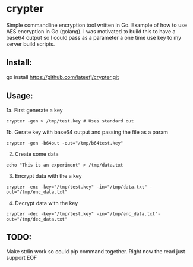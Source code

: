 crypter
=======

Simple commandline encryption tool written in Go. Example of how to use AES encryption in Go (golang). I was motivated to build this to have a base64 output so I could pass as a parameter a one time use key to my server build scripts.

Install:
--------
go install https://github.com/lateefj/crypter.git

Usage:
------

1a. First generate a key
<pre><code>crypter -gen > /tmp/test.key # Uses standard out</code></pre>

1b. Gerate key with base64 output and passing the file as a param
<pre><code>crypter -gen -b64out -out="/tmp/b64test.key"</code></pre>


2. Create some data
<pre><code>echo "This is an experiment" > /tmp/data.txt</code></pre>


3. Encrypt data with the a key
<pre><code>crypter -enc -key="/tmp/test.key" -in="/tmp/data.txt" -out="/tmp/enc_data.txt"</code></pre>


4. Decrypt data with the key
<pre><code>crypter -dec -key="/tmp/test.key" -in="/tmp/enc_data.txt"-out="/tmp/dec_data.txt"</code></pre>


TODO:
-----
Make stdin work so could pip command together. Right now the read just support EOF
